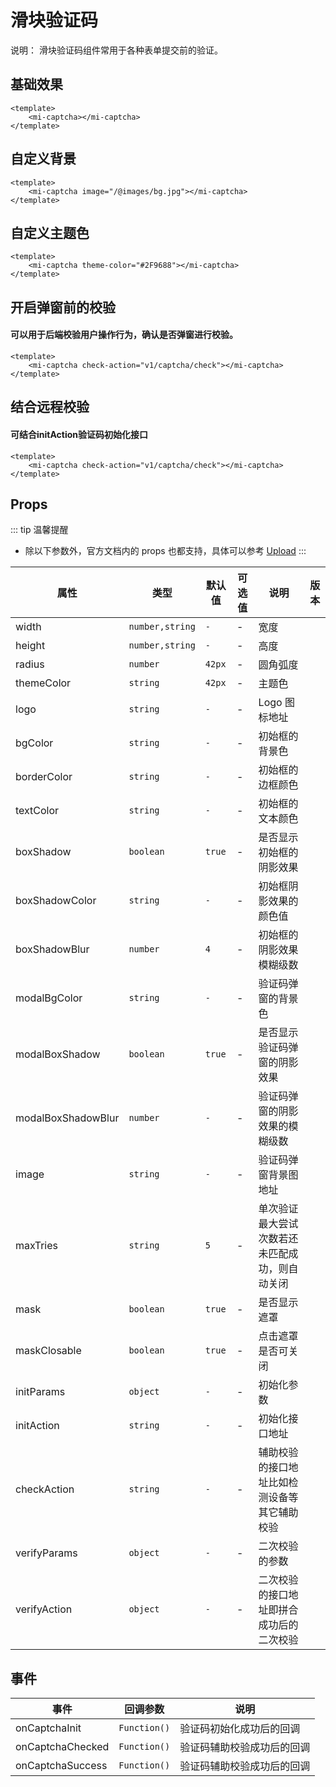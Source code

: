 # 滑块验证码
说明： 滑块验证码组件常用于各种表单提交前的验证。

## 基础效果

```vue
<template>
    <mi-captcha></mi-captcha>
</template>
```

## 自定义背景

```vue
<template>
    <mi-captcha image="/@images/bg.jpg"></mi-captcha>
</template>
```

## 自定义主题色

```vue
<template>
    <mi-captcha theme-color="#2F9688"></mi-captcha>
</template>
```

## 开启弹窗前的校验
#### 可以用于后端校验用户操作行为，确认是否弹窗进行校验。

```vue
<template>
    <mi-captcha check-action="v1/captcha/check"></mi-captcha>
</template>
```

## 结合远程校验
#### 可结合initAction验证码初始化接口

```vue
<template>
    <mi-captcha check-action="v1/captcha/check"></mi-captcha>
</template>
```

## Props

::: tip 温馨提醒

- 除以下参数外，官方文档内的 props 也都支持，具体可以参考 [Upload](https://www.naiveui.com/zh-CN/os-theme/components/upload)
  :::

| 属性                    | 类型                                               | 默认值  | 可选值 | 说明                                                                                            | 版本 |
| ----------------------- | -------------------------------------------------- | ------- | ------ | ----------------------------------------------------------------------------------------------- | ---- |
| width                   | `number,string`                                    | `-`     | -      | 宽度
| height                  | `number,string`                                    | `-`     | -      | 高度
| radius                  | `number`                                           | `42px`  | -      | 圆角弧度
| themeColor              | `string`                                           | `42px`  | -      | 主题色
| logo                    | `string`                                           | `-`     | -      | Logo 图标地址
| bgColor                 | `string`                                           | `-`     | -      | 初始框的背景色
| borderColor             | `string`                                           | `-`     | -      | 初始框的边框颜色
| textColor               | `string`                                           | `-`     | -      | 初始框的文本颜色
| boxShadow               | `boolean`                                          | `true`  | -      | 是否显示初始框的阴影效果
| boxShadowColor          | `string`                                           | `-`     | -      | 初始框阴影效果的颜色值
| boxShadowBlur           | `number`                                           | `4`     | -      | 初始框的阴影效果模糊级数
| modalBgColor            | `string`                                           | `-`     | -      | 验证码弹窗的背景色
| modalBoxShadow          | `boolean`                                          | `true`  | -      | 是否显示验证码弹窗的阴影效果
| modalBoxShadowBlur      | `number`                                           | `-`     | -      | 验证码弹窗的阴影效果的模糊级数
| image                   | `string`                                           | `-`     | -      | 验证码弹窗背景图地址
| maxTries                | `string`                                           | `5`     | -      | 单次验证最大尝试次数若还未匹配成功，则自动关闭
| mask                    | `boolean`                                          | `true`  | -      | 是否显示遮罩
| maskClosable            | `boolean`                                          | `true`  | -      | 点击遮罩是否可关闭
| initParams              | `object`                                           | `-`     | -      | 初始化参数
| initAction              | `string`                                           | `-`     | -      | 初始化接口地址
| checkAction             | `string`                                           | `-`     | -      | 辅助校验的接口地址比如检测设备等其它辅助校验
| verifyParams            | `object`                                           | `-`     | -      | 二次校验的参数
| verifyAction            | `object`                                           | `-`     | -      | 二次校验的接口地址即拼合成功后的二次校验


## 事件

| 事件             | 回调参数                                | 说明                                |
| ---------------- | --------------------------------------- | ----------------------------------- |
| onCaptchaInit     | `Function()`                    | 验证码初始化成功后的回调               |
| onCaptchaChecked  | `Function()`                    | 验证码辅助校验成功后的回调             |
| onCaptchaSuccess  | `Function()`                    | 验证码辅助校验成功后的回调             |
